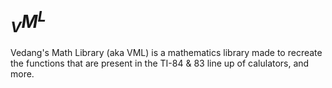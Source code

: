 # $_{V}M^{L}$

Vedang's Math Library (aka VML) is a mathematics library made to recreate the functions that are present in the TI-84 & 83 line up of calulators, and more.
